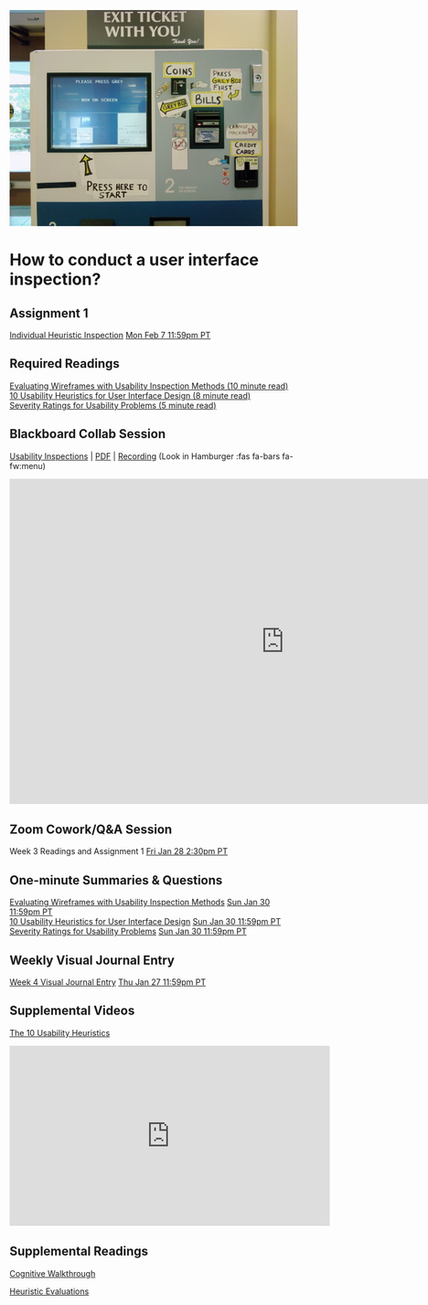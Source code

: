 ![Complex User Interface](images/2760207306_21ac555261_b.jpg ':class=banner-image')

# How to conduct a user interface inspection?

## Assignment 1
[Individual Heuristic Inspection](https://canvas.sfu.ca/courses/67116/assignments/662758) <span class='badge'> [Mon Feb 7 11:59pm PT](https://www.timeanddate.com/worldclock/fixedtime.html?msg=CMPT-363+Individual+Heuristic+Inspection+Due+Date&iso=20220207T2359&p1=256)</span>

## Required Readings  
[Evaluating Wireframes with Usability Inspection Methods (10 minute read)](https://balsamiq.com/learn/articles/usability-inspection/)  
[10 Usability Heuristics for User Interface Design (8 minute read)](https://www.toptal.com/designers/usability/usability-analysis-how-to-run-a-heuristic-evaluation)  
[Severity Ratings for Usability Problems (5 minute read)](https://www.nngroup.com/articles/how-to-rate-the-severity-of-usability-problems/)  

## Blackboard Collab Session
[Usability Inspections](https://docs.google.com/presentation/d/e/2PACX-1vTUtrLYOKA_ccJpLSfr6B_r9pSXGLdWwfeuadz3LnpBdjBZE4TEgowYiD3B8dijasxzXMhh59gAu65_/pub?start=false&loop=false&delayms=3000) | [PDF](https://canvas.sfu.ca/courses/67116/files/folder/Downloads/Slides%20PDFs/Mini-Lectures%20and%20Activities/Week-03) | [Recording](https://canvas.sfu.ca/courses/67116/external_tools/3544) (Look in Hamburger :fas fa-bars fa-fw:menu)

<div class="video-container-16by9"><iframe src="https://docs.google.com/presentation/d/e/2PACX-1vTUtrLYOKA_ccJpLSfr6B_r9pSXGLdWwfeuadz3LnpBdjBZE4TEgowYiD3B8dijasxzXMhh59gAu65_/embed?start=false&loop=false&delayms=3000" frameborder="0" width="960" height="569" allowfullscreen="true" mozallowfullscreen="true" webkitallowfullscreen="true"></iframe></div>

## Zoom Cowork/Q&A Session
Week 3 Readings and Assignment 1 <span class='badge'> [Fri Jan 28 2:30pm PT](https://www.timeanddate.com/worldclock/fixedtime.html?msg=CMPT-363+Blackboard+Review+and+Discussions&iso=20220128T1430&p1=256&am=50)</span>

## One-minute Summaries & Questions
[Evaluating Wireframes with Usability Inspection Methods](https://canvas.sfu.ca/courses/67116/assignments/710556) <span class='badge'> [Sun Jan 30 11:59pm PT](https://www.timeanddate.com/worldclock/fixedtime.html?msg=One-minute+Summaries+for+Week+4+Due+Date&iso=20220130T235900&p1=256)</span>  
[10 Usability Heuristics for User Interface Design](https://canvas.sfu.ca/courses/67116/assignments/710847) <span class='badge'> [Sun Jan 30 11:59pm PT](https://www.timeanddate.com/worldclock/fixedtime.html?msg=One-minute+Summaries+for+Week+5+Due+Date&iso=20220130T235900&p1=256)</span>  
[Severity Ratings for Usability Problems](https://canvas.sfu.ca/courses/67116/assignments/710553) <span class='badge'> [Sun Jan 30 11:59pm PT](https://www.timeanddate.com/worldclock/fixedtime.html?msg=One-minute+Summaries+for+Week+4+Due+Date&iso=20220130T235900&p1=256)</span>  

## Weekly Visual Journal Entry
[Week 4 Visual Journal Entry](https://canvas.sfu.ca/courses/67116/assignments/662769) <span class='badge'> [Thu Jan 27 11:59pm PT](https://www.timeanddate.com/worldclock/fixedtime.html?msg=CMPT-363+Week+4+Visual+Journal+Entry+Due+Date&iso=20220127T235900)</span>  

## Supplemental Videos  
[The 10 Usability Heuristics](https://www.youtube.com/playlist?list=PLJOFJ3Ok_idtb2YeifXlG1-TYoMBLoG6I)  
<div class="video-container-16by9"><iframe width="560" height="315" src="https://www.youtube.com/embed/videoseries?list=PLJOFJ3Ok_idtb2YeifXlG1-TYoMBLoG6I" title="YouTube video player" frameborder="0" allow="accelerometer; autoplay; clipboard-write; encrypted-media; gyroscope; picture-in-picture" allowfullscreen></iframe></div>

## Supplemental Readings

[Cognitive Walkthrough](ux-techniques-guide/06.how-to-conduct-a-user-interface-inspection/cognitive-walkthroughs.md ':include')

[Heuristic Evaluations](ux-techniques-guide/06.how-to-conduct-a-user-interface-inspection/heuristic-evaluations.md ':include')
